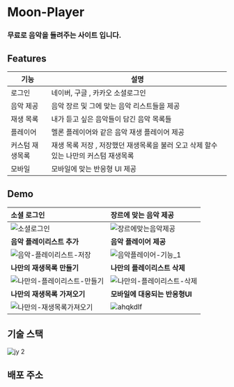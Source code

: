 # Moon-Player
### 무료로 음악을 들려주는 사이트 입니다.


## Features
| 기능               | 설명                                                             |
| ----------------- | ---------------------------------------------------------------- |
| 로그인 |네이버, 구글 , 카카오 소셜로그인 |
| 음악 제공  | 음악 장르 및 그에 맞는 음악 리스트들을 제공|
| 재생 목록  | 내가 듣고 싶은 음악들이 담긴 음악 목록들 |
| 플레이어 | 멜론 플레이어와 같은 음악 재생 플레이어 제공 |
| 커스텀 재생목록 | 재생 목록 저장 , 저장했던 재생목록을 불러 오고 삭제 할수 있는 나만의 커스텀 재생목록 |
| 모바일 | 모바일에 맞는 반응형 UI 제공 |

## Demo

| 소셜 로그인                                                          | 장르에 맞는 음악 제공  |
| :----------------------- | :------------------------------------------------ |
| ![소셜로그인](https://github.com/AllRightJunyoung/SideProject_MoonPlayer/assets/100929485/8a0b97d3-9eb2-4da9-9f5f-7f475e198a19)   |![장르에맞는음악제공](https://github.com/AllRightJunyoung/SideProject_MoonPlayer/assets/100929485/83893dfa-23a6-40ce-8ebe-c8394f375608) |
| **음악 플레이리스트 추가**    | **음악 플레이어 제공**         |
|  ![음악-플레이리스트-저장](https://github.com/AllRightJunyoung/SideProject_MoonPlayer/assets/100929485/83761f65-1bed-4f65-8b0a-669d06488958)|![음악플레이어-기능_1](https://github.com/AllRightJunyoung/SideProject_MoonPlayer/assets/100929485/0c2212a2-6f25-4926-a7aa-85b886af9302)|
| **나만의 재생목록 만들기**                                                     | **나만의 플레이리스트 삭제** |
|  ![나만의-플레이리스트-만들기](https://github.com/AllRightJunyoung/SideProject_MoonPlayer/assets/100929485/5d7d15f1-44d9-4d71-9439-2c1c73c7f74c)| ![나만의-플레이리스트-삭제](https://github.com/AllRightJunyoung/SideProject_MoonPlayer/assets/100929485/fa52f492-879d-4f14-8aed-83fa564562fb)|
| **나만의 재생목록 가져오기**                                                     | **모바일에 대응되는 반응형UI** |
| ![나만의-재생목록가져오기](https://github.com/AllRightJunyoung/SideProject_MoonPlayer/assets/100929485/37559f2d-c8ae-4590-8826-5c910eb3d9fb)| ![ahqkdlf](https://github.com/AllRightJunyoung/SideProject_MoonPlayer/assets/100929485/6ed49f38-3a56-44d6-b037-78d2516cfe80)|




## 기술 스택
![jy 2](https://github.com/AllRightJunyoung/SideProject_MoonPlayer/assets/100929485/8e2bf9ed-ef2a-4cd7-922f-cb8ad94da442)



## 배포 주소
